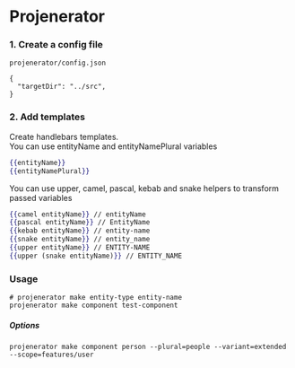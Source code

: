 # Projenerator

### 1. Create a config file
`projenerator/config.json`
```
{
  "targetDir": "../src",
}
```

### 2. Add templates
Create handlebars templates.\
You can use entityName and entityNamePlural variables
```handlebars
{{entityName}}
{{entityNamePlural}}
```
You can use upper, camel, pascal, kebab and snake helpers to transform passed variables
```handlebars
{{camel entityName}} // entityName
{{pascal entityName}} // EntityName
{{kebab entityName}} // entity-name
{{snake entityName}} // entity_name
{{upper entityName}} // ENTITY-NAME
{{upper (snake entityName)}} // ENTITY_NAME
```

### Usage
```
# projenerator make entity-type entity-name
projenerator make component test-component
```

##### Options
```
projenerator make component person --plural=people --variant=extended --scope=features/user
```
